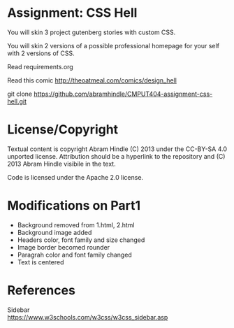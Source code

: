 Assignment: CSS Hell
====================

You will skin 3 project gutenberg stories with custom CSS.

You will skin 2 versions of a possible professional homepage for your
self with 2 versions of CSS.

Read requirements.org

Read this comic http://theoatmeal.com/comics/design_hell

git clone https://github.com/abramhindle/CMPUT404-assignment-css-hell.git

License/Copyright
=================

Textual content is copyright Abram Hindle (C) 2013 under the CC-BY-SA
4.0 unported license. Attribution should be a hyperlink to the
repository and (C) 2013 Abram Hindle visibile in the text.

Code is licensed under the Apache 2.0 license.

Modifications on Part1
=================

* Background removed from 1.html, 2.html
* Background image added
* Headers color, font family and size changed
* Image border becomed rounder
* Paragrah color and font family changed
* Text is centered

References
=================

Sidebar   
https://www.w3schools.com/w3css/w3css_sidebar.asp
